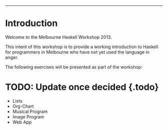 
<hr>

Introduction
============

Welcome to the Melbourne Haskell Workshop 2013.

This intent of this workshop is to provide a working introduction to Haskell
for programmers in Melbourne who have not yet used the language in anger.

The following exercises will be presented as part of the workshop:

# TODO: Update once decided {.todo}

* Lists
* Org-Chart
* Musical Program
* Image Program
* Web App
